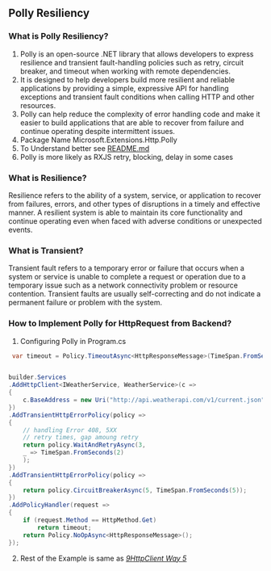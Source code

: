 ﻿## Polly Resiliency
### What is Polly Resiliency?
1. Polly is an open-source .NET library that allows developers to express resilience and transient fault-handling policies such as retry, circuit breaker, and timeout when working with remote dependencies. 
2. It is designed to help developers build more resilient and reliable applications by providing a simple, expressive API for handling exceptions and transient fault conditions when calling HTTP and other resources.
3. Polly can help reduce the complexity of error handling code and make it easier to build applications that are able to recover from failure and continue operating despite intermittent issues.
4. Package Name Microsoft.Extensions.Http.Polly
5. To Understand better see [README.md](https://github.com/App-vNext/Polly)
6. Polly is more likely as RXJS retry, blocking, delay in some cases

### What is Resilience?
Resilience refers to the ability of a system, service, or application to recover from failures, errors, and other types of disruptions in a timely and effective manner. A resilient system is able to maintain its core functionality and continue operating even when faced with adverse conditions or unexpected events.

### What is Transient?
Transient fault refers to a temporary error or failure that occurs when a system or service is unable to complete a request or operation due to a temporary issue such as a network connectivity problem or resource contention. Transient faults are usually self-correcting and do not indicate a permanent failure or problem with the system.

### How to Implement Polly for HttpRequest from Backend?
1. Configuring Polly in Program.cs
```c#
 var timeout = Policy.TimeoutAsync<HttpResponseMessage>(TimeSpan.FromSeconds(5));


builder.Services
.AddHttpClient<IWeatherService, WeatherService>(c =>
{
    c.BaseAddress = new Uri("http://api.weatherapi.com/v1/current.json");
})
.AddTransientHttpErrorPolicy(policy =>
{
    // handling Error 408, 5XX
    // retry times, gap amoung retry
    return policy.WaitAndRetryAsync(3,
    _ => TimeSpan.FromSeconds(2)
    );
})
.AddTransientHttpErrorPolicy(policy =>
{
    return policy.CircuitBreakerAsync(5, TimeSpan.FromSeconds(5));
})
.AddPolicyHandler(request =>
{
    if (request.Method == HttpMethod.Get)
        return timeout;
    return Policy.NoOpAsync<HttpResponseMessage>();
});

```
2. Rest of the Example is same as *[9HttpClient Way 5](#)*